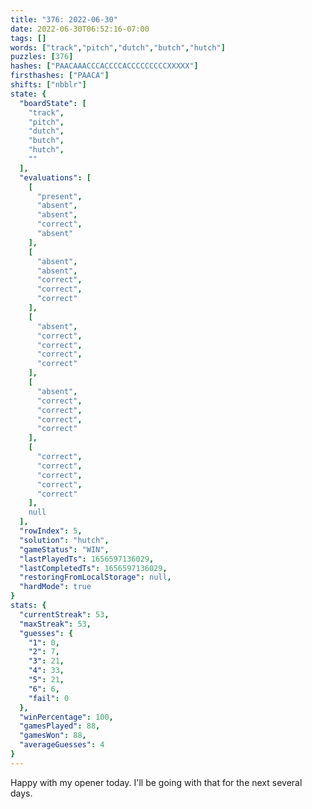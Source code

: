 ```yaml
---
title: "376: 2022-06-30"
date: 2022-06-30T06:52:16-07:00
tags: []
words: ["track","pitch","dutch","butch","hutch"]
puzzles: [376]
hashes: ["PAACAAACCCACCCCACCCCCCCCCXXXXX"]
firsthashes: ["PAACA"]
shifts: ["nbblr"]
state: {
  "boardState": [
    "track",
    "pitch",
    "dutch",
    "butch",
    "hutch",
    ""
  ],
  "evaluations": [
    [
      "present",
      "absent",
      "absent",
      "correct",
      "absent"
    ],
    [
      "absent",
      "absent",
      "correct",
      "correct",
      "correct"
    ],
    [
      "absent",
      "correct",
      "correct",
      "correct",
      "correct"
    ],
    [
      "absent",
      "correct",
      "correct",
      "correct",
      "correct"
    ],
    [
      "correct",
      "correct",
      "correct",
      "correct",
      "correct"
    ],
    null
  ],
  "rowIndex": 5,
  "solution": "hutch",
  "gameStatus": "WIN",
  "lastPlayedTs": 1656597136029,
  "lastCompletedTs": 1656597136029,
  "restoringFromLocalStorage": null,
  "hardMode": true
}
stats: {
  "currentStreak": 53,
  "maxStreak": 53,
  "guesses": {
    "1": 0,
    "2": 7,
    "3": 21,
    "4": 33,
    "5": 21,
    "6": 6,
    "fail": 0
  },
  "winPercentage": 100,
  "gamesPlayed": 88,
  "gamesWon": 88,
  "averageGuesses": 4
}
---
```


<!-- more -->
Happy with my opener today. I'll be going with that for the next several days.
